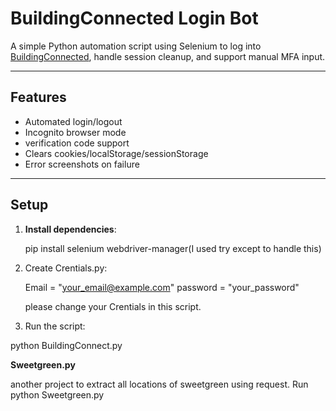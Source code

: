 # BuildingConnected Login Bot

A simple Python automation script using Selenium to log into [BuildingConnected](https://app.buildingconnected.com), handle session cleanup, and support manual MFA input.

---

## Features

- Automated login/logout
- Incognito browser mode
- verification code support
- Clears cookies/localStorage/sessionStorage
- Error screenshots on failure

---

## Setup

1. **Install dependencies**:
   
   pip install selenium webdriver-manager(I used try except to handle this)
   
   
2. Create Crentials.py:

     Email = "your_email@example.com"
     password = "your_password"

      please change your Crentials in this script.


3. Run the script:

  python BuildingConnect.py   


  **Sweetgreen.py**

  another project to extract all locations of sweetgreen using request.
  Run 
  python Sweetgreen.py

  
